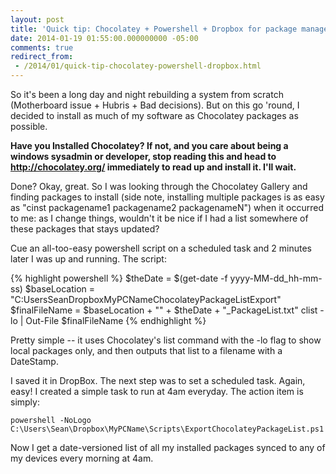 ```yaml
---
layout: post
title: 'Quick tip: Chocolatey + Powershell + Dropbox for package management and backup'
date: 2014-01-19 01:55:00.000000000 -05:00
comments: true
redirect_from: 
 - /2014/01/quick-tip-chocolatey-powershell-dropbox.html
---
```

So it's been a long day and night rebuilding a system from scratch (Motherboard issue + Hubris + Bad decisions). But on this go 'round, I decided to install as much of my software as Chocolatey packages as possible.

**Have you Installed Chocolatey? If not, and you care about being a windows sysadmin or developer, stop reading this and head to <http://chocolatey.org/> immediately to read up and install it. I'll wait.**

Done? Okay, great. So I was looking through the Chocolatey Gallery and finding packages to install (side note, installing multiple packages is as easy as "cinst packagename1 packagename2 packagenameN") when it occurred to me: as I change things, wouldn't it be nice if I had a list somewhere of these packages that stays updated?

Cue an all-too-easy powershell script on a scheduled task and 2 minutes later I was up and running. The script:

{% highlight powershell %}
$theDate = $(get-date -f yyyy-MM-dd_hh-mm-ss)
$baseLocation = "C:UsersSeanDropboxMyPCNameChocolateyPackageListExport"
$finalFileName = $baseLocation + "" + $theDate + "_PackageList.txt"
clist -lo | Out-File $finalFileName
{% endhighlight %}

Pretty simple -- it uses Chocolatey's list command with the -lo flag to show local packages only, and then outputs that list to a filename with a DateStamp.

I saved it in DropBox. The next step was to set a scheduled task. Again, easy! I created a simple task to run at 4am everyday. The action item is simply:

    powershell -NoLogo C:\Users\Sean\Dropbox\MyPCName\Scripts\ExportChocolateyPackageList.ps1

Now I get a date-versioned list of all my installed packages synced to any of my devices every morning at 4am.
